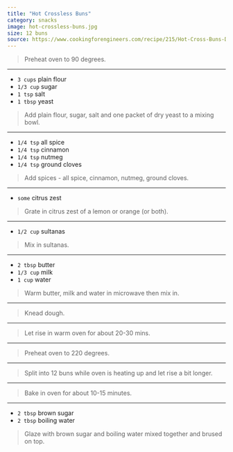```yaml
---
title: "Hot Crossless Buns"
category: snacks
image: hot-crossless-buns.jpg
size: 12 buns
source: https://www.cookingforengineers.com/recipe/215/Hot-Cross-Buns-Delia-Smiths
---
```



> Preheat oven to 90 degrees.

---

* `3 cups` plain flour
* `1/3 cup` sugar
* `1 tsp` salt
* `1 tbsp` yeast

> Add plain flour, sugar, salt and one packet of dry yeast to a mixing bowl.

---

* `1/4 tsp` all spice
* `1/4 tsp` cinnamon
* `1/4 tsp` nutmeg
* `1/4 tsp` ground cloves

> Add spices - all spice, cinnamon, nutmeg, ground cloves.

---

* `some` citrus zest

> Grate in citrus zest of a lemon or orange (or both).

---

* `1/2 cup` sultanas

> Mix in sultanas.

---

* `2 tbsp` butter
* `1/3 cup` milk
* `1 cup` water

> Warm butter, milk and water in microwave then mix in.

---

> Knead dough.

---

> Let rise in warm oven for about 20-30 mins.

---

> Preheat oven to 220 degrees.

---

> Split into 12 buns while oven is heating up and let rise a bit longer.

---

> Bake in oven for about 10-15 minutes.

---

* `2 tbsp` brown sugar
* `2 tbsp` boiling water

> Glaze with brown sugar and boiling water mixed together and brused on top.

